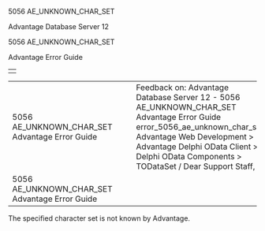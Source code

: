 5056 AE\_UNKNOWN\_CHAR\_SET




Advantage Database Server 12  

5056 AE\_UNKNOWN\_CHAR\_SET

Advantage Error Guide

|  |
| --- |
|  |

|  |  |  |  |  |
| --- | --- | --- | --- | --- |
| 5056 AE\_UNKNOWN\_CHAR\_SET  Advantage Error Guide |  |  | Feedback on: Advantage Database Server 12 - 5056 AE\_UNKNOWN\_CHAR\_SET Advantage Error Guide error\_5056\_ae\_unknown\_char\_set Advantage Web Development > Advantage Delphi OData Client > Delphi OData Components > TODataSet / Dear Support Staff, |  |
| 5056 AE\_UNKNOWN\_CHAR\_SET  Advantage Error Guide |  |  |  |  |

The specified character set is not known by Advantage.